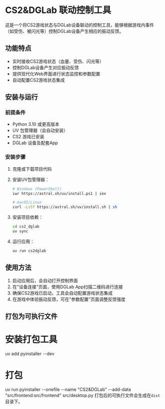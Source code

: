 # CS2&DGLab 联动控制工具

这是一个将CS2游戏状态与DGLab设备联动的控制工具，能够根据游戏内事件（如受伤、被闪光等）控制DGLab设备产生相应的振动反馈。

## 功能特点

- 实时接收CS2游戏状态（血量、受伤、闪光等）
- 控制DGLab设备产生对应振动反馈
- 提供现代化Web界面进行状态监控和参数配置
- 自动配置CS2游戏状态集成

## 安装与运行

### 前提条件

- Python 3.10 或更高版本
- UV 包管理器（会自动安装）
- CS2 游戏已安装
- DGLab 设备及配套App

### 安装步骤

1. 克隆或下载项目代码
2. 安装UV包管理器：
   ```bash
   # Windows (PowerShell)
   iwr https://astral.sh/uv/install.ps1 | iex

   # macOS/Linux
   curl -LsSf https://astral.sh/uv/install.sh | sh
   ```

3. 安装项目依赖：
   ```bash
   cd cs2_dglab
   uv sync
   ```

4. 运行应用：
   ```bash
   uv run cs2dglab
   ```

## 使用方法

1. 启动应用后，会自动打开控制界面
2. 在"设备连接"页面，使用DGLab App扫描二维码进行连接
3. 确保CS2游戏已启动，工具会自动配置游戏状态集成
4. 在游戏中体验振动反馈，可在"参数配置"页面调整反馈强度

## 打包为可执行文件
# 安装打包工具
uv add pyinstaller --dev

# 打包
uv run pyinstaller --onefile --name "CS2&DGLab" --add-data "src/frontend:src/frontend" src/desktop.py
打包后的可执行文件会生成在`dist`目录下。